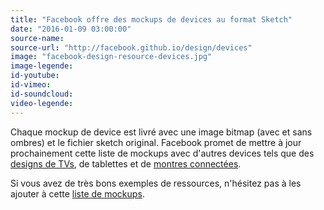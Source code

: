 ```yaml
---
title: "Facebook offre des mockups de devices au format Sketch"
date: "2016-01-09 03:00:00"
source-name:
source-url: "http://facebook.github.io/design/devices"
image: "facebook-design-resource-devices.jpg"
image-legende:
id-youtube:
id-vimeo:
id-soundcloud:
video-legende:
---
```

Chaque mockup de device est livré avec une image bitmap (avec et sans ombres) et le fichier sketch original.
Facebook promet de mettre à jour prochainement cette liste de mockups avec d'autres devices tels que des [designs de TVs](http://www.magazineduwebdesign.com/inspirations/ui-design/tv/), de tablettes et de [montres connectées](http://www.magazineduwebdesign.com/ressources/mockups/mockup-apple-watch-iphone-6/).

Si vous avez de très bons exemples de ressources, n'hésitez pas à les ajouter à cette [liste de mockups](http://www.magazineduwebdesign.com/ressources/mockups/).
